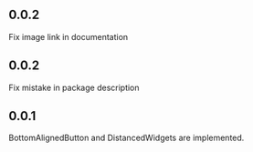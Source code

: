 ## 0.0.2

Fix image link in documentation

## 0.0.2

Fix mistake in package description

## 0.0.1

BottomAlignedButton and DistancedWidgets are implemented.
